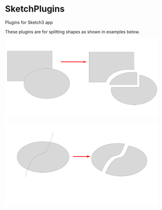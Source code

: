 SketchPlugins
=============

Plugins for Sketch3 app

These plugins are for splitting shapes as shown in examples below.

![SketchPlugins](divide.png)

![SketchPlugins](pencil_split.png)
